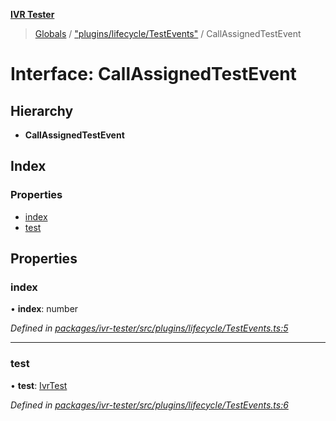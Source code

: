 **[IVR Tester](../README.md)**

> [Globals](../README.md) / ["plugins/lifecycle/TestEvents"](../modules/_plugins_lifecycle_testevents_.md) / CallAssignedTestEvent

# Interface: CallAssignedTestEvent

## Hierarchy

* **CallAssignedTestEvent**

## Index

### Properties

* [index](_plugins_lifecycle_testevents_.callassignedtestevent.md#index)
* [test](_plugins_lifecycle_testevents_.callassignedtestevent.md#test)

## Properties

### index

•  **index**: number

*Defined in [packages/ivr-tester/src/plugins/lifecycle/TestEvents.ts:5](https://github.com/SketchingDev/ivr-tester/blob/f08915c/packages/ivr-tester/src/plugins/lifecycle/TestEvents.ts#L5)*

___

### test

•  **test**: [IvrTest](_handlers_testhandler_.ivrtest.md)

*Defined in [packages/ivr-tester/src/plugins/lifecycle/TestEvents.ts:6](https://github.com/SketchingDev/ivr-tester/blob/f08915c/packages/ivr-tester/src/plugins/lifecycle/TestEvents.ts#L6)*
